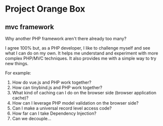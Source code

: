 # Project Orange Box

## mvc framework

Why another PHP framework aren't there already too many?

I agree 100% but, as a PHP developer, I like to challenge myself and see what I can do on my own. It helps me understand and experiment with more complex PHP/MVC techniques. It also provides me with a simple way to try new things.

For example:

1. How do vue.js and PHP work together?
2. How can tinybind.js and PHP work together?
3. What kind of caching can I do on the browser side (browser application cache)?
4. How can I leverage PHP model validation on the browser side?
5. Can I make a universal record level access code?
6. How far can I take Dependency Injection?
7. Can we decouple...

